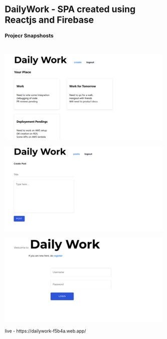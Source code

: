 <h1>DailyWork - SPA created using Reactjs and Firebase</h1>

<h3> Projecr Snapshosts </h3>
<br />
<br/>
<img src="https://github.com/kavyanshpandey/DailyWork/blob/master/src/static/DW1.png" />
<br />
<br />
<img src="https://github.com/kavyanshpandey/DailyWork/blob/master/src/static/DW2.png" />
<br />
<br />
<img src="https://github.com/kavyanshpandey/DailyWork/blob/master/src/static/DW3.png" />
<br />
<br />
live - https://dailywork-f5b4a.web.app/
